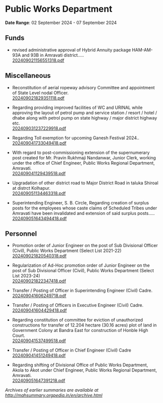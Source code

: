 # Public Works Department

**Date Range**: 02 September 2024 - 07 September 2024


## Funds
- revised administrative approval of Hybrid Annuity package HAM-AM-93A and 93B in Amravati district.....\
  [202409021156551318.pdf](https://gr.maharashtra.gov.in/Site/Upload/Government%20Resolutions/English/202409021156551318.....pdf)

## Miscellaneous
- Reconstitution of aerial ropeway advisory Committee and appointment of State Level nodal Officer.\
  [202409021829351118.pdf](https://gr.maharashtra.gov.in/Site/Upload/Government%20Resolutions/English/202409021829351118.pdf)

- Regarding providing improved facilities of WC and URINAL while approving the layout of petrol pump and service station / resort / hotel / dhabe along with petrol pump on state highway / major district highway etc.\
  [202409031237229918.pdf](https://gr.maharashtra.gov.in/Site/Upload/Government%20Resolutions/English/202409031237229918.pdf)

- Regarding Toll exemption for upcoming Ganesh Festival 2024..\
  [202409041733049418.pdf](https://gr.maharashtra.gov.in/Site/Upload/Government%20Resolutions/English/202409041733049418.pdf)

- With regard to post-commissioning extension of the supernumerary post created for Mr. Pravin Rukhmaji Nandanwar, Junior Clerk, working under the office of Chief Engineer, Public Works Regional Department, Amravati.\
  [202409041129439518.pdf](https://gr.maharashtra.gov.in/Site/Upload/Government%20Resolutions/English/202409041129439518.pdf)

- Upgradation of other district road to Major District Road in taluka Shiroal at distrct Kolhapur.\
  [202409051134463318.pdf](https://gr.maharashtra.gov.in/Site/Upload/Government%20Resolutions/English/202409051134463318.pdf)

- Superintending Engineer, S. B. Circle, Regarding creation of surplus posts for the employees whose caste claims of Scheduled Tribes under Amravati have been invalidated and extension of said surplus posts.....\
  [202409051643494418.pdf](https://gr.maharashtra.gov.in/Site/Upload/Government%20Resolutions/English/202409051643494418.pdf)

## Personnel
- Promotion order of Junior Engineer on the post of Sub Divisional Officer (Civil), Public Works Department (Select List 2021-22)\
  [202409021820540318.pdf](https://gr.maharashtra.gov.in/Site/Upload/Government%20Resolutions/English/202409021820540318....pdf)

- Regularization of Ad-Hoc promotion order of Junior Engineer on the post of Sub Divisional Officer (Civil), Public Works Department (Select List 2023-24)\
  [202409021822347418.pdf](https://gr.maharashtra.gov.in/Site/Upload/Government%20Resolutions/English/202409021822347418.pdf)

- Transfer / Posting of Officer in Superintending Engineer (Civil) Cadre.\
  [202409041606249718.pdf](https://gr.maharashtra.gov.in/Site/Upload/Government%20Resolutions/English/202409041606249718.pdf)

- Transfer / Posting of Officers in Executive Engineer (Civil) Cadre.\
  [202409041604429418.pdf](https://gr.maharashtra.gov.in/Site/Upload/Government%20Resolutions/English/202409041604429418.pdf)

- Regarding constitution of committee for eviction of unauthorized constructions for transfer of 12.204 hectare (30.16 acres) plot of land in Government Colony at Bandra East for construction of Honble High Court.\
  [202409041537499518.pdf](https://gr.maharashtra.gov.in/Site/Upload/Government%20Resolutions/English/202409041537499518.pdf)

- Transfer / Posting of Officer in Chief Engineer (Civil) Cadre\
  [202409041451249418.pdf](https://gr.maharashtra.gov.in/Site/Upload/Government%20Resolutions/English/202409041451249418.pdf)

- Regarding shifting of Divisional Office of Public Works Department, Akola to Akot under Chief Engineer, Public Works Regional Department, Amravati.\
  [202409051647391218.pdf](https://gr.maharashtra.gov.in/Site/Upload/Government%20Resolutions/English/202409051647391218.pdf)


*Archives of earlier summaries are available at http://mahsummary.orgpedia.in/en/archive.html*